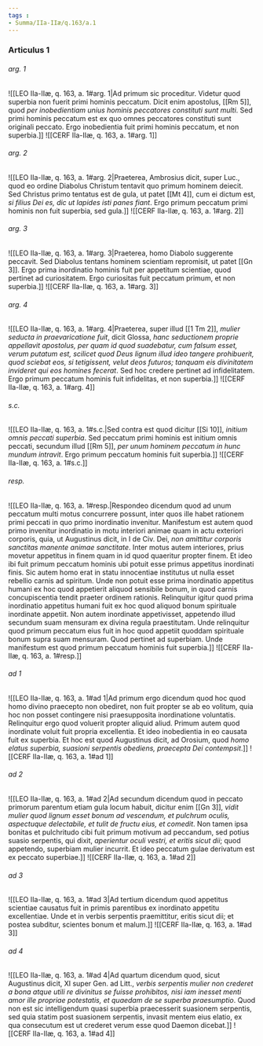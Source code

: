 ```yaml
---
tags : 
- Summa/IIa-IIæ/q.163/a.1
---
```


### Articulus 1

###### arg. 1
![[LEO IIa-IIæ, q. 163, a. 1#arg. 1|Ad primum sic proceditur. Videtur quod superbia non fuerit primi hominis peccatum. Dicit enim apostolus, [[Rm 5]], quod *per inobedientiam unius hominis peccatores constituti sunt multi*. Sed primi hominis peccatum est ex quo omnes peccatores constituti sunt originali peccato. Ergo inobedientia fuit primi hominis peccatum, et non superbia.]]
![[CERF IIa-IIæ, q. 163, a. 1#arg. 1]]

###### arg. 2
![[LEO IIa-IIæ, q. 163, a. 1#arg. 2|Praeterea, Ambrosius dicit, super Luc., quod eo ordine Diabolus Christum tentavit quo primum hominem deiecit. Sed Christus primo tentatus est de gula, ut patet [[Mt 4]], cum ei dictum est, *si filius Dei es, dic ut lapides isti panes fiant*. Ergo primum peccatum primi hominis non fuit superbia, sed gula.]]
![[CERF IIa-IIæ, q. 163, a. 1#arg. 2]]

###### arg. 3
![[LEO IIa-IIæ, q. 163, a. 1#arg. 3|Praeterea, homo Diabolo suggerente peccavit. Sed Diabolus tentans hominem scientiam repromisit, ut patet [[Gn 3]]. Ergo prima inordinatio hominis fuit per appetitum scientiae, quod pertinet ad curiositatem. Ergo curiositas fuit peccatum primum, et non superbia.]]
![[CERF IIa-IIæ, q. 163, a. 1#arg. 3]]

###### arg. 4
![[LEO IIa-IIæ, q. 163, a. 1#arg. 4|Praeterea, super illud [[1 Tm 2]], *mulier seducta in praevaricatione fuit*, dicit Glossa, *hanc seductionem proprie appellavit apostolus, per quam id quod suadebatur, cum falsum esset, verum putatum est, scilicet quod Deus lignum illud ideo tangere prohibuerit, quod sciebat eos, si tetigissent, velut deos futuros; tanquam eis divinitatem invideret qui eos homines fecerat*. Sed hoc credere pertinet ad infidelitatem. Ergo primum peccatum hominis fuit infidelitas, et non superbia.]]
![[CERF IIa-IIæ, q. 163, a. 1#arg. 4]]

###### s.c.
![[LEO IIa-IIæ, q. 163, a. 1#s.c.|Sed contra est quod dicitur [[Si 10]], *initium omnis peccati superbia*. Sed peccatum primi hominis est initium omnis peccati, secundum illud [[Rm 5]], *per unum hominem peccatum in hunc mundum intravit*. Ergo primum peccatum hominis fuit superbia.]]
![[CERF IIa-IIæ, q. 163, a. 1#s.c.]]

###### resp.
![[LEO IIa-IIæ, q. 163, a. 1#resp.|Respondeo dicendum quod ad unum peccatum multi motus concurrere possunt, inter quos ille habet rationem primi peccati in quo primo inordinatio invenitur. Manifestum est autem quod primo invenitur inordinatio in motu interiori animae quam in actu exteriori corporis, quia, ut Augustinus dicit, in I de Civ. Dei, *non amittitur corporis sanctitas manente animae sanctitate*. Inter motus autem interiores, prius movetur appetitus in finem quam in id quod quaeritur propter finem. Et ideo ibi fuit primum peccatum hominis ubi potuit esse primus appetitus inordinati finis. Sic autem homo erat in statu innocentiae institutus ut nulla esset rebellio carnis ad spiritum. Unde non potuit esse prima inordinatio appetitus humani ex hoc quod appetierit aliquod sensibile bonum, in quod carnis concupiscentia tendit praeter ordinem rationis. Relinquitur igitur quod prima inordinatio appetitus humani fuit ex hoc quod aliquod bonum spirituale inordinate appetiit. Non autem inordinate appetivisset, appetendo illud secundum suam mensuram ex divina regula praestitutam. Unde relinquitur quod primum peccatum eius fuit in hoc quod appetiit quoddam spirituale bonum supra suam mensuram. Quod pertinet ad superbiam. Unde manifestum est quod primum peccatum hominis fuit superbia.]]
![[CERF IIa-IIæ, q. 163, a. 1#resp.]]

###### ad 1
![[LEO IIa-IIæ, q. 163, a. 1#ad 1|Ad primum ergo dicendum quod hoc quod homo divino praecepto non obediret, non fuit propter se ab eo volitum, quia hoc non posset contingere nisi praesupposita inordinatione voluntatis. Relinquitur ergo quod voluerit propter aliquid aliud. Primum autem quod inordinate voluit fuit propria excellentia. Et ideo inobedientia in eo causata fuit ex superbia. Et hoc est quod Augustinus dicit, ad Orosium, quod *homo elatus superbia, suasioni serpentis obediens, praecepta Dei contempsit*.]]
![[CERF IIa-IIæ, q. 163, a. 1#ad 1]]

###### ad 2
![[LEO IIa-IIæ, q. 163, a. 1#ad 2|Ad secundum dicendum quod in peccato primorum parentum etiam gula locum habuit, dicitur enim [[Gn 3]], *vidit mulier quod lignum esset bonum ad vescendum, et pulchrum oculis, aspectuque delectabile, et tulit de fructu eius, et comedit*. Non tamen ipsa bonitas et pulchritudo cibi fuit primum motivum ad peccandum, sed potius suasio serpentis, qui dixit, *aperientur oculi vestri, et eritis sicut dii*; quod appetendo, superbiam mulier incurrit. Et ideo peccatum gulae derivatum est ex peccato superbiae.]]
![[CERF IIa-IIæ, q. 163, a. 1#ad 2]]

###### ad 3
![[LEO IIa-IIæ, q. 163, a. 1#ad 3|Ad tertium dicendum quod appetitus scientiae causatus fuit in primis parentibus ex inordinato appetitu excellentiae. Unde et in verbis serpentis praemittitur, eritis sicut dii; et postea subditur, scientes bonum et malum.]]
![[CERF IIa-IIæ, q. 163, a. 1#ad 3]]

###### ad 4
![[LEO IIa-IIæ, q. 163, a. 1#ad 4|Ad quartum dicendum quod, sicut Augustinus dicit, XI super Gen. ad Litt., *verbis serpentis mulier non crederet a bona atque utili re divinitus se fuisse prohibitos, nisi iam inesset menti amor ille propriae potestatis, et quaedam de se superba praesumptio*. Quod non est sic intelligendum quasi superbia praecesserit suasionem serpentis, sed quia statim post suasionem serpentis, invasit mentem eius elatio, ex qua consecutum est ut crederet verum esse quod Daemon dicebat.]]
![[CERF IIa-IIæ, q. 163, a. 1#ad 4]]

